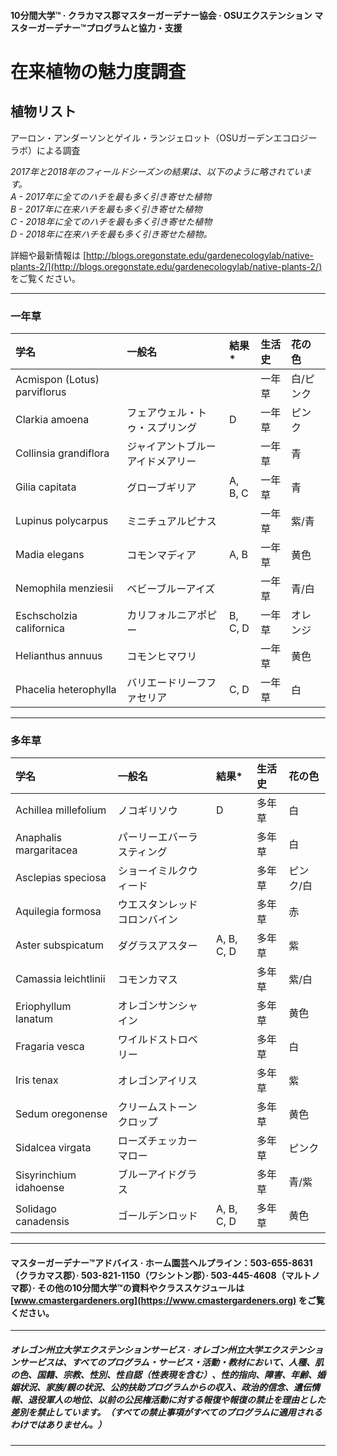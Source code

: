 #### 10分間大学™ · クラカマス郡マスターガーデナー協会 · OSUエクステンション マスターガーデナー™プログラムと協力・支援

# 在来植物の魅力度調査

## 植物リスト

アーロン・アンダーソンとゲイル・ランジェロット（OSUガーデンエコロジーラボ）による調査

*2017年と2018年のフィールドシーズンの結果は、以下のように略されています。  
A - 2017年に全てのハチを最も多く引き寄せた植物  
B - 2017年に在来ハチを最も多く引き寄せた植物  
C - 2018年に全てのハチを最も多く引き寄せた植物  
D - 2018年に在来ハチを最も多く引き寄せた植物。*

詳細や最新情報は [http://blogs.oregonstate.edu/gardenecologylab/native-plants-2/](http://blogs.oregonstate.edu/gardenecologylab/native-plants-2/) をご覧ください。

---

### 一年草

| 学名                           | 一般名                  | 結果*   | 生活史      | 花の色        |
| :----------------------------- | :---------------------- | :------ | :---------- | :------------ |
| Acmispon (Lotus) parviflorus   |                         |         | 一年草      | 白/ピンク     |
| Clarkia amoena                 | フェアウェル・トゥ・スプリング | D       | 一年草      | ピンク        |
| Collinsia grandiflora          | ジャイアントブルーアイドメアリー |         | 一年草      | 青            |
| Gilia capitata                 | グローブギリア          | A, B, C | 一年草      | 青            |
| Lupinus polycarpus             | ミニチュアルピナス      |         | 一年草      | 紫/青         |
| Madia elegans                  | コモンマディア          | A, B    | 一年草      | 黄色          |
| Nemophila menziesii            | ベビーブルーアイズ      |         | 一年草      | 青/白         |
| Eschscholzia californica       | カリフォルニアポピー    | B, C, D | 一年草      | オレンジ      |
| Helianthus annuus              | コモンヒマワリ          |         | 一年草      | 黄色          |
| Phacelia heterophylla          | バリエードリーフファセリア | C, D    | 一年草      | 白            |

---

### 多年草

| 学名                    | 一般名                | 結果*      | 生活史      | 花の色      |
| :---------------------- | :-------------------- | :--------- | :---------- | :---------- |
| Achillea millefolium    | ノコギリソウ          | D          | 多年草      | 白          |
| Anaphalis margaritacea  | パーリーエバーラスティング |         | 多年草      | 白          |
| Asclepias speciosa      | ショーイミルクウィード  |           | 多年草      | ピンク/白   |
| Aquilegia formosa       | ウエスタンレッドコロンバイン |         | 多年草      | 赤          |
| Aster subspicatum       | ダグラスアスター        | A, B, C, D| 多年草      | 紫          |
| Camassia leichtlinii    | コモンカマス           |           | 多年草      | 紫/白       |
| Eriophyllum lanatum     | オレゴンサンシャイン    |           | 多年草      | 黄色        |
| Fragaria vesca          | ワイルドストロベリー    |           | 多年草      | 白          |
| Iris tenax              | オレゴンアイリス        |           | 多年草      | 紫          |
| Sedum oregonense        | クリームストーンクロップ |           | 多年草      | 黄色        |
| Sidalcea virgata        | ローズチェッカーマロー   |           | 多年草      | ピンク      |
| Sisyrinchium idahoense  | ブルーアイドグラス      |           | 多年草      | 青/紫       |
| Solidago canadensis     | ゴールデンロッド        | A, B, C, D| 多年草      | 黄色        |

---

#### マスターガーデナー™アドバイス · ホーム園芸ヘルプライン：503-655-8631（クラカマス郡）· 503-821-1150（ワシントン郡）· 503-445-4608（マルトノマ郡）· その他の10分間大学™の資料やクラススケジュールは [www.cmastergardeners.org](https://www.cmastergardeners.org) をご覧ください。

---

##### オレゴン州立大学エクステンションサービス · オレゴン州立大学エクステンションサービスは、すべてのプログラム・サービス・活動・教材において、人種、肌の色、国籍、宗教、性別、性自認（性表現を含む）、性的指向、障害、年齢、婚姻状況、家族/親の状況、公的扶助プログラムからの収入、政治的信念、遺伝情報、退役軍人の地位、以前の公民権活動に対する報復や報復の禁止を理由とした差別を禁止しています。（すべての禁止事項がすべてのプログラムに適用されるわけではありません。）

---